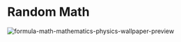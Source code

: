 # Random Math

![formula-math-mathematics-physics-wallpaper-preview](https://github.com/CookWang1906/Random_Meth/assets/148769157/eab15fe1-0a3b-4445-9085-c3be41b1d242)
